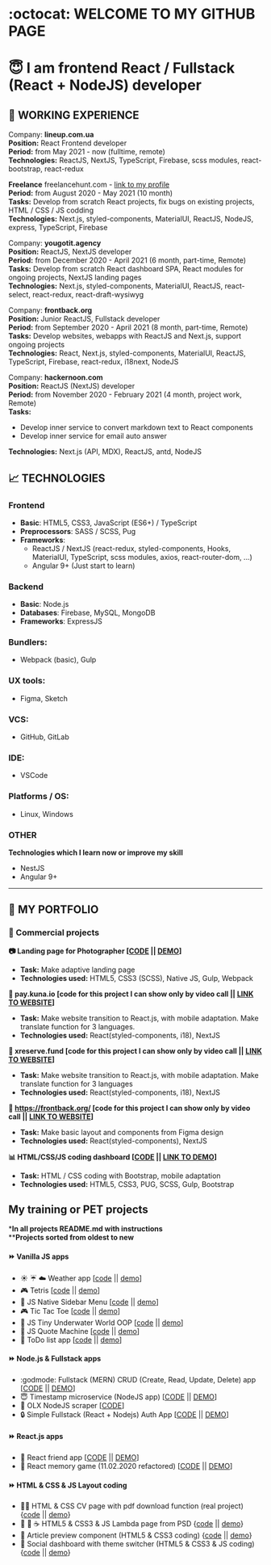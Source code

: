:octocat: WELCOME TO MY GITHUB PAGE 
==================    
# :innocent: I am frontend React / Fullstack (React + NodeJS) developer  
## :construction_worker: WORKING EXPERIENCE
Company: **lineup.com.ua**  
**Position:** React Frontend developer  
**Period:** from May 2021 - now (fulltime, remote)  
**Technologies:** ReactJS, NextJS, TypeScript, Firebase, scss modules, react-bootstrap, react-redux  

**Freelance** freelancehunt.com - [link to my profile](https://freelancehunt.com/freelancer/master-bogdan.html)  
**Period:** from August 2020 - May 2021 (10 month)  
**Tasks:** Develop from scratch React projects, fix bugs on existing projects, HTML / CSS / JS codding   
**Technologies:** Next.js, styled-components, MaterialUI, ReactJS, NodeJS, express, TypeScript, Firebase  

Company: **yougotit.agency**  
**Position:** ReactJS, NextJS developer  
**Period:** from December 2020 - April 2021 (6 month, part-time, Remote)  
**Tasks:** Develop from scratch React dashboard SPA, React modules for ongoing projects, NextJS landing pages   
**Technologies:** Next.js, styled-components, MaterialUI, ReactJS, react-select, react-redux, react-draft-wysiwyg  

Company: **frontback.org**  
**Position:** Junior ReactJS, Fullstack developer  
**Period:** from September 2020 - April 2021 (8 month, part-time, Remote)  
**Tasks:** Develop websites, webapps with ReactJS and Next.js, support ongoing projects  
**Technologies:** React, Next.js, styled-components, MaterialUI, ReactJS, TypeScript, Firebase, react-redux, i18next, NodeJS  

Company: **hackernoon.com**  
**Position:** ReactJS (NextJS) developer  
**Period:** from November 2020 - February 2021 (4 month, project work, Remote)  
**Tasks:**   
- Develop inner service to convert markdown text to React components  
- Develop inner service for email auto answer  

**Technologies:** Next.js (API, MDX), ReactJS, antd, NodeJS  

## :chart_with_upwards_trend: TECHNOLOGIES
### **Frontend**
- **Basic**: HTML5, CSS3, JavaScript (ES6+) / TypeScript
- **Preprocessors**: SASS / SCSS, Pug
- **Frameworks**: 
  - ReactJS / NextJS (react-redux, styled-components, Hooks, MaterialUI, TypeScript, scss modules, axios, react-router-dom, ...)
  - Angular 9+ (Just start to learn)  
### **Backend**
- **Basic**: Node.js
- **Databases**: Firebase, MySQL, MongoDB
- **Frameworks**: ExpressJS 
### **Bundlers**: 
- Webpack (basic), Gulp
### **UX tools**: 
- Figma, Sketch
### **VCS**: 
- GitHub, GitLab
### **IDE**: 
- VSCode
### **Platforms / OS**: 
- Linux, Windows

### OTHER 
**Technologies which I learn now or improve my skill**
- NestJS
- Angular 9+  

---

## :open_file_folder: MY PORTFOLIO

### :department_store: Commercial projects  
**:camera: Landing page for Photographer [[CODE](https://github.com/master-bogdan/nastya-project) || [DEMO](https://master-bogdan.github.io/nastya-project/)]**     
- **Task:** Make adaptive landing page 
- **Technologies used:** HTML5, CSS3 (SCSS), Native JS, Gulp, Webpack   

**:currency_exchange: pay.kuna.io [code for this project I can show only by video call || [LINK TO WEBSITE](https://pay.kuna.io/uk)]**  
- **Task:** Make website transition to React.js, with mobile adaptation. Make translate function for 3 languages.
- **Technologies used:** React(styled-components, i18), NextJS    

**:currency_exchange: xreserve.fund [code for this project I can show only by video call || [LINK TO WEBSITE](https://xreserve.fund/uk)]**  
- **Task:** Make website transition to React.js, with mobile adaptation. Make translate function for 3 languages
- **Technologies used:** React(styled-components, i18), NextJS   
  
**:rocket: https://frontback.org/ [code for this project I can show only by video call || [LINK TO WEBSITE](https://frontback.org/)]**
- **Task:** Make basic layout and components from Figma design
- **Technologies used:** React(styled-components), NextJS 

**:bar_chart: HTML/CSS/JS coding dashboard [[CODE](https://github.com/master-bogdan/crew-only-dashboard) || [LINK TO DEMO](https://master-bogdan.github.io/crew-only-dashboard/)]**
- **Task:** HTML / CSS coding with Bootstrap, mobile adaptation
- **Technologies used:** HTML5, CSS3, PUG, SCSS, Gulp, Bootstrap  

## My training or PET projects
***In all projects README.md with instructions**  
****Projects sorted from oldest to new**

#### :fast_forward: Vanilla JS apps
- :sunny: :umbrella: :cloud: Weather app 
[[code](https://github.com/master-bogdan/weather-app) || [demo](https://master-bogdan.github.io/weather-app/)]
- :video_game: Tetris
[[code](https://github.com/master-bogdan/js-tetris) || [demo](https://master-bogdan.github.io/js-tetris/)]
- :open_file_folder: JS Native Sidebar Menu
[[code](https://github.com/master-bogdan/js-sidebar-menu) || [demo](https://master-bogdan.github.io/js-sidebar-menu/)]
- :video_game: Tic Tac Toe
[[code](https://github.com/master-bogdan/js-tic-tac-toe) || [demo](https://master-bogdan.github.io/js-tic-tac-toe/)]
- :whale2: JS Tiny Underwater World OOP
[[code](https://github.com/master-bogdan/js-tiny-world) || [demo](https://master-bogdan.github.io/js-tiny-world/)]
- :closed_book: JS Quote Machine
[[code](https://github.com/master-bogdan/js-quote-machine) || [demo](https://master-bogdan.github.io/js-quote-machine/)]
- :scroll: ToDo list app 
[[code](https://github.com/master-bogdan/js-todo-list) || [demo](https://master-bogdan.github.io/js-todo-list/)]  
  
#### :fast_forward: Node.js & Fullstack apps  
- :godmode: Fullstack (MERN) CRUD (Create, Read, Update, Delete) app [[CODE](https://github.com/master-bogdan/crud-fullstack) || [DEMO](https://crud-fullstack.vercel.app/)]  
- :innocent: Timestamp microservice (NodeJS app)
[[CODE](https://github.com/master-bogdan/timestamp-microservice) || [DEMO](https://shrouded-cove-70508.herokuapp.com/)]  
- :space_invader: OLX NodeJS scraper [[CODE](https://github.com/master-bogdan/nodejs-olx-scraper)]  
- :lock: Simple Fullstack (React + Nodejs) Auth App [[CODE](https://github.com/master-bogdan/fulllstack-auth) || [DEMO](https://fullstack-auth.herokuapp.com/)]  

#### :fast_forward: React.js apps
- :dolls: React friend app
[[CODE](https://github.com/master-bogdan/react-friends-app/tree/master) || [DEMO](https://master-bogdan.github.io/react-friends-app/)]
- :dart: React memory game (11.02.2020 refactored)
[[CODE](https://github.com/master-bogdan/react-memory-pair-game/tree/master) || [DEMO](https://master-bogdan.github.io/react-memory-pair-game/)]  
  
#### :fast_forward: HTML & CSS & JS Layout coding  
- :ok_woman: HTML & CSS CV page with pdf download function (real project)
{[code](https://github.com/master-bogdan/Irina-resume) || [demo](https://master-bogdan.github.io/Irina-resume/)}
- :hamburger: :wine_glass: :coffee: HTML5 & CSS3 & JS Lambda page from PSD
{[code](https://github.com/master-bogdan/lambda-project) || [demo](https://master-bogdan.github.io/lambda-project/)}
- :ticket: Article preview component (HTML5 & CSS3 coding)
{[code](https://github.com/master-bogdan/fm-article-preview-component) || [demo](https://master-bogdan.github.io/fm-article-preview-component/)}
- :city_sunset: Social dashboard with theme switcher (HTML5 & CSS3 & JS coding)
{[code](https://github.com/master-bogdan/fm-dashboard) || [demo](https://master-bogdan.github.io/fm-dashboard/)}
